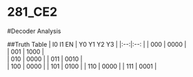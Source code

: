 281_CE2
=======

#Decoder Analysis

##Truth Table
|  I0 I1 EN |  Y0 Y1 Y2 Y3  | 
|:--:|:--: |
| 000  |  0000  |  
| 001  |  1000  |  
| 010  |  0000  | 
| 011  |  0010  |  
| 100  |  0000  | 
| 101  |  0100  | 
| 110  |  0000  |
| 111  |  0001  |
